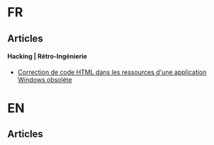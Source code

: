 # FR
## Articles

#### Hacking | Rétro-Ingénierie
* [Correction de code HTML dans les ressources d'une application Windows obsolète](2018/07/correction-code-html-ressources-application-obsolete.md)

# EN
## Articles
